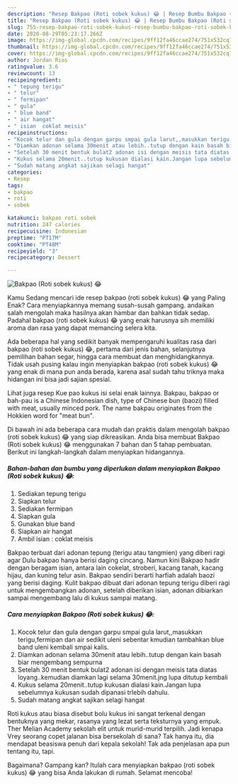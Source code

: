 ```yaml
---
description: "Resep Bakpao (Roti sobek kukus) 😂 | Resep Bumbu Bakpao (Roti sobek kukus) 😂 Yang Paling Enak"
title: "Resep Bakpao (Roti sobek kukus) 😂 | Resep Bumbu Bakpao (Roti sobek kukus) 😂 Yang Paling Enak"
slug: 755-resep-bakpao-roti-sobek-kukus-resep-bumbu-bakpao-roti-sobek-kukus-yang-paling-enak
date: 2020-08-29T05:23:17.266Z
image: https://img-global.cpcdn.com/recipes/9ff12fa46ccae274/751x532cq70/bakpao-roti-sobek-kukus-😂-foto-resep-utama.jpg
thumbnail: https://img-global.cpcdn.com/recipes/9ff12fa46ccae274/751x532cq70/bakpao-roti-sobek-kukus-😂-foto-resep-utama.jpg
cover: https://img-global.cpcdn.com/recipes/9ff12fa46ccae274/751x532cq70/bakpao-roti-sobek-kukus-😂-foto-resep-utama.jpg
author: Jordan Rios
ratingvalue: 3.6
reviewcount: 13
recipeingredient:
- " tepung terigu"
- " telur"
- " fermipan"
- " gula"
- " blue band"
- " air hangat"
- " isian  coklat meisis"
recipeinstructions:
- "Kocok telur dan gula dengan garpu smpai gula larut,,masukkan terigu,fermipan dan air sedikit uleni sebentar kmudian tambahkan blue band uleni kembali smpai kalis."
- "Diamkan adonan selama 30menit atau lebih..tutup dengan kain basah biar mengembang sempurna"
- "Setelah 30 menit bentuk bulat2 adonan isi dengan meisis tata diatas loyang..kemudian diamkan lagi selama 30menit.jng lupa ditutup kembali"
- "Kukus selama 20menit..tutup kukusan dialasi kain.Jangan lupa sebelumnya kukusan sudah dipanasi trlebih dahulu."
- "Sudah matang angkat sajikan selagi hangat"
categories:
- Resep
tags:
- bakpao
- roti
- sobek

katakunci: bakpao roti sobek 
nutrition: 247 calories
recipecuisine: Indonesian
preptime: "PT17M"
cooktime: "PT48M"
recipeyield: "3"
recipecategory: Dessert

---
```



![Bakpao (Roti sobek kukus) 😂](https://img-global.cpcdn.com/recipes/9ff12fa46ccae274/751x532cq70/bakpao-roti-sobek-kukus-😂-foto-resep-utama.jpg)

Kamu Sedang mencari ide resep bakpao (roti sobek kukus) 😂 yang Paling Enak? Cara menyiapkannya memang susah-susah gampang. andaikan salah mengolah maka hasilnya akan hambar dan bahkan tidak sedap. Padahal bakpao (roti sobek kukus) 😂 yang enak harusnya sih memiliki aroma dan rasa yang dapat memancing selera kita.

Ada beberapa hal yang sedikit banyak mempengaruhi kualitas rasa dari bakpao (roti sobek kukus) 😂, pertama dari jenis bahan, selanjutnya pemilihan bahan segar, hingga cara membuat dan menghidangkannya. Tidak usah pusing kalau ingin menyiapkan bakpao (roti sobek kukus) 😂 yang enak di mana pun anda berada, karena asal sudah tahu triknya maka hidangan ini bisa jadi sajian spesial.

Lihat juga resep Kue pao kukus isi selai enak lainnya. Bakpau, bakpao or bah-pau is a Chinese Indonesian dish, type of Chinese bun (baozi) filled with meat, usually minced pork. The name bakpau originates from the Hokkien word for &#34;meat bun&#34;.


Di bawah ini ada beberapa cara mudah dan praktis dalam mengolah bakpao (roti sobek kukus) 😂 yang siap dikreasikan. Anda bisa membuat Bakpao (Roti sobek kukus) 😂 menggunakan 7 bahan dan 5 tahap pembuatan. Berikut ini langkah-langkah dalam menyiapkan hidangannya.

<!--inarticleads1-->

##### Bahan-bahan dan bumbu yang diperlukan dalam menyiapkan Bakpao (Roti sobek kukus) 😂:

1. Sediakan  tepung terigu
1. Siapkan  telur
1. Sediakan  fermipan
1. Siapkan  gula
1. Gunakan  blue band
1. Siapkan  air hangat
1. Ambil  isian : coklat meisis


Bakpao terbuat dari adonan tepung (terigu atau tangmien) yang diberi ragi agar Dulu bakpao hanya berisi daging cincang. Namun kini Bakpao hadir dengan beragam isian, antara lain cokelat, stroberi, kacang tanah, kacang hijau, dan kuning telur asin. Bakpao sendiri berarti harfiah adalah baozi yang berisi daging. Kulit bakpao dibuat dari adonan tepung terigu diberi ragi untuk mengembangkan adonan, setelah diberikan isian, adonan dibiarkan sampai mengembang lalu di kukus sampai matang. 

<!--inarticleads2-->

##### Cara menyiapkan Bakpao (Roti sobek kukus) 😂:

1. Kocok telur dan gula dengan garpu smpai gula larut,,masukkan terigu,fermipan dan air sedikit uleni sebentar kmudian tambahkan blue band uleni kembali smpai kalis.
1. Diamkan adonan selama 30menit atau lebih..tutup dengan kain basah biar mengembang sempurna
1. Setelah 30 menit bentuk bulat2 adonan isi dengan meisis tata diatas loyang..kemudian diamkan lagi selama 30menit.jng lupa ditutup kembali
1. Kukus selama 20menit..tutup kukusan dialasi kain.Jangan lupa sebelumnya kukusan sudah dipanasi trlebih dahulu.
1. Sudah matang angkat sajikan selagi hangat


Roti kukus atau biasa disebut bolu kukus ini sangat terkenal dengan bentuknya yang mekar, rasanya yang lezat serta teksturnya yang empuk. Ther Melian Academy sekolah elit untuk murid-murid terpilih. Jadi kenapa Vrey seorang copet jalanan bisa bersekolah di sana? Tak hanya itu, dia mendapat beasiswa penuh dari kepala sekolah! Tak ada penjelasan apa pun tentang itu, tapi. 

Bagaimana? Gampang kan? Itulah cara menyiapkan bakpao (roti sobek kukus) 😂 yang bisa Anda lakukan di rumah. Selamat mencoba!
